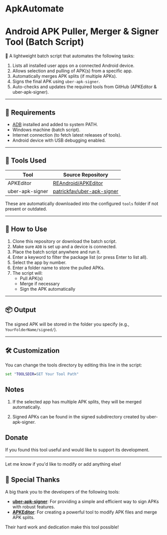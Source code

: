 # ApkAutomate

# Android APK Puller, Merger & Signer Tool (Batch Script)

📱 A lightweight batch script that automates the following tasks:

1. Lists all installed user apps on a connected Android device.
2. Allows selection and pulling of APK(s) from a specific app.
3. Automatically merges APK splits (if multiple APKs).
4. Signs the final APK using `uber-apk-signer`.
5. Auto-checks and updates the required tools from GitHub (APKEditor & uber-apk-signer).

---

## 🔧 Requirements

- [ADB](https://developer.android.com/tools/adb) installed and added to system PATH.
- Windows machine (batch script).
- Internet connection (to fetch latest releases of tools).
- Android device with USB debugging enabled.

---

## 📁 Tools Used

| Tool              | Source Repository                                                                 |
|-------------------|-----------------------------------------------------------------------------------|
| APKEditor         | [REAndroid/APKEditor](https://github.com/REAndroid/APKEditor)                    |
| uber-apk-signer   | [patrickfav/uber-apk-signer](https://github.com/patrickfav/uber-apk-signer)      |

These are automatically downloaded into the configured `tools` folder if not present or outdated.

---

## 🚀 How to Use

1. Clone this repository or download the batch script.
2. Make sure `ADB` is set up and a device is connected.
3. Place the batch script anywhere and run it.
4. Enter a keyword to filter the package list (or press Enter to list all).
5. Select the app by number.
6. Enter a folder name to store the pulled APKs.
7. The script will:
   - Pull APK(s)
   - Merge if necessary
   - Sign the APK automatically

---

## 📦 Output

The signed APK will be stored in the folder you specify (e.g., `YourFolderName/signed/`).

---

## 🛠 Customization

You can change the tools directory by editing this line in the script:

```bat
set "TOOLSDIR=SET Your Tool Path"

```

## Notes

1. If the selected app has multiple APK splits, they will be merged automatically.

2. Signed APKs can be found in the signed subdirectory created by uber-apk-signer.




## Donate

If you found this tool useful and would like to support its development.

---

Let me know if you'd like to modify or add anything else!

## 🙏 Special Thanks

A big thank you to the developers of the following tools:

- **[uber-apk-signer](https://github.com/patrickfav/uber-apk-signer)**: For providing a simple and efficient way to sign APKs with robust features.
- **[APKEditor](https://github.com/REAndroid/APKEditor)**: For creating a powerful tool to modify APK files and merge APK splits.

Their hard work and dedication make this tool possible!





